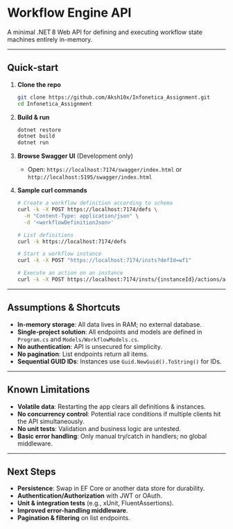 
# Workflow Engine API

A minimal .NET 8 Web API for defining and executing workflow state machines entirely in-memory.

---

## Quick‑start

1. **Clone the repo**
   ```bash
   git clone https://github.com/Aksh10x/Infonetica_Assignment.git
   cd Infonetica_Assignment
   ```

2. **Build & run**

   ```bash
   dotnet restore
   dotnet build
   dotnet run
   ```

3. **Browse Swagger UI** (Development only)

   * Open: `https://localhost:7174/swagger/index.html` or `http://localhost:5195/swagger/index.html`

4. **Sample curl commands**

   ```bash
   # Create a workflow definition according to schema
   curl -k -X POST https://localhost:7174/defs \
     -H "Content-Type: application/json" \
     -d '<workflowDefinitionJson>'

   # List definitions
   curl -k https://localhost:7174/defs

   # Start a workflow instance
   curl -k -X POST "https://localhost:7174/insts?defId=wf1"

   # Execute an action on an instance
   curl -k -X POST https://localhost:7174/insts/{instanceId}/actions/a1
   ```

---

## Assumptions & Shortcuts

* **In-memory storage**: All data lives in RAM; no external database.
* **Single-project solution**: All endpoints and models are defined in `Program.cs` and `Models/WorkflowModels.cs`.
* **No authentication**: API is unsecured for simplicity.
* **No pagination**: List endpoints return all items.
* **Sequential GUID IDs**: Instances use `Guid.NewGuid().ToString()` for IDs.

---

## Known Limitations

* **Volatile data**: Restarting the app clears all definitions & instances.
* **No concurrency control**: Potential race conditions if multiple clients hit the API simultaneously.
* **No unit tests**: Validation and business logic are untested.
* **Basic error handling**: Only manual try/catch in handlers; no global middleware.

---

## Next Steps
* **Persistence**: Swap in EF Core or another data store for durability.
* **Authentication/Authorization** with JWT or OAuth.
* **Unit & integration tests** (e.g., xUnit, FluentAssertions).
* **Improved error-handling middleware**.
* **Pagination & filtering** on list endpoints.
